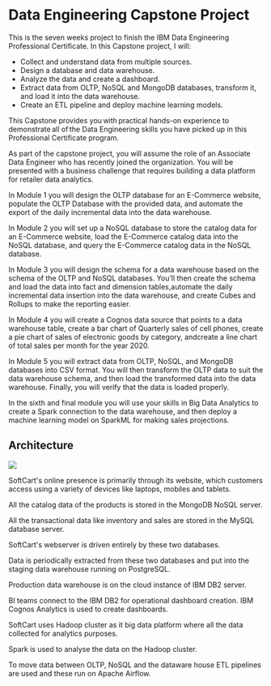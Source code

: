 # Data Engineering Capstone Project
This is the seven weeks project to finish the IBM Data Engineering Professional Certificate. In this Capstone project, I will:
- Collect and understand data from multiple sources.
- Design a database and data warehouse.
- Analyze the data and create a dashboard.
- Extract data from OLTP, NoSQL and MongoDB databases, transform it, and load it into the data warehouse.
- Create an ETL pipeline and deploy machine learning models. <br>

This Capstone provides you with practical hands-on experience to demonstrate all of the Data Engineering skills you have picked up in this Professional Certificate program.  <br>

As part of the capstone project, you will assume the role of an Associate Data Engineer who has recently joined the organization. You will be presented with a business challenge that requires building a data platform for retailer data analytics.<br>

In Module 1 you will design the OLTP database for an E-Commerce website, populate the OLTP Database with the provided data, and automate the export of the daily incremental data into the data warehouse.<br>

In Module 2 you will set up a NoSQL database to store the catalog data for an E-Commerce website, load the E-Commerce catalog data into the NoSQL database, and query the E-Commerce catalog data in the NoSQL database.<br>

In Module 3 you will design the schema for a data warehouse based on the schema of the OLTP and NoSQL databases. You’ll then create the schema and load the data into fact and dimension tables,automate the daily incremental data insertion into the data warehouse, and create Cubes and Rollups to make the reporting easier.<br>

In Module 4 you will create a Cognos data source that points to a data warehouse table, create a bar chart of Quarterly sales of cell phones, create a pie chart of sales of electronic goods by category, andcreate a line chart of total sales per month for the year 2020. <br>

In Module 5 you will extract data from OLTP, NoSQL, and MongoDB databases into CSV format. You will then transform the OLTP data to suit the data warehouse schema, and then load the transformed data into the data warehouse. Finally, you will verify that the data is loaded properly.<br>

In the sixth and final module you will use your skills in Big Data Analytics to create a Spark connection to the data warehouse, and then deploy a machine learning model on SparkML for making sales projections.<br>

## Architecture

![](https://cf-courses-data.s3.us.cloud-object-storage.appdomain.cloud/IBM-DB0321EN-SkillsNetwork/Readings/data_platform_architecture.png)

SoftCart's online presence is primarily through its website, which customers access using a variety of devices like laptops, mobiles and tablets.

All the catalog data of the products is stored in the MongoDB NoSQL server.

All the transactional data like inventory and sales are stored in the MySQL database server.

SoftCart's webserver is driven entirely by these two databases.

Data is periodically extracted from these two databases and put into the staging data warehouse running on PostgreSQL.

Production data warehouse is on the cloud instance of IBM DB2 server.

BI teams connect to the IBM DB2 for operational dashboard creation. IBM Cognos Analytics is used to create dashboards.

SoftCart uses Hadoop cluster as it big data platform where all the data collected for analytics purposes.

Spark is used to analyse the data on the Hadoop cluster.

To move data between OLTP, NoSQL and the dataware house ETL pipelines are used and these run on Apache Airflow.
